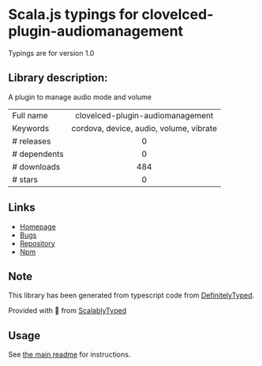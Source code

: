 
# Scala.js typings for clovelced-plugin-audiomanagement

Typings are for version 1.0

## Library description:
A plugin to manage audio mode and volume

|                    |                 |
| ------------------ | :-------------: |
| Full name          | clovelced-plugin-audiomanagement |
| Keywords           | cordova, device, audio, volume, vibrate |
| # releases         | 0 |
| # dependents       | 0 |
| # downloads        | 484 |
| # stars            | 0 |

## Links
- [Homepage](https://github.com/clovelCed/cordova-plugin-audiomanagement#readme)
- [Bugs](https://github.com/clovelCed/cordova-plugin-audiomanagement/issues)
- [Repository](https://github.com/clovelCed/cordova-plugin-audiomanagement)
- [Npm](https://www.npmjs.com/package/clovelced-plugin-audiomanagement)
    


## Note
This library has been generated from typescript code from [DefinitelyTyped](https://definitelytyped.org).

Provided with :purple_heart: from [ScalablyTyped](https://github.com/oyvindberg/ScalablyTyped)

## Usage
See [the main readme](../../readme.md) for instructions.


